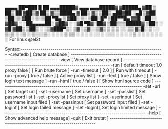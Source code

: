  ▄▄▄▄    ██▀███   █    ██ ▄▄▄█████▓ ▄▄▄     ▄▄▄█████▓
▓█████▄ ▓██ ▒ ██▒ ██  ▓██▒▓  ██▒ ▓▒▒████▄   ▓  ██▒ ▓▒
▒██▒ ▄██▓██ ░▄█ ▒▓██  ▒██░▒ ▓██░ ▒░▒██  ▀█▄ ▒ ▓██░ ▒░
▒██░█▀  ▒██▀▀█▄  ▓▓█  ░██░░ ▓██▓ ░ ░██▄▄▄▄██░ ▓██▓ ░
░▓█  ▀█▓░██▓ ▒██▒▒▒█████▓   ▒██▒ ░  ▓█   ▓██▒ ▒██▒ ░
░▒▓███▀▒░ ▒▓ ░▒▓░░▒▓▒ ▒ ▒   ▒ ░░    ▒▒   ▓▒█░ ▒ ░░
▒░▒   ░   ░▒ ░ ▒░░░▒░ ░ ░     ░      ▒   ▒▒ ░   ░
 ░    ░   ░░   ░  ░░░ ░ ░   ░        ░   ▒    ░
 ░         ░        ░                    ░  ░
      ░          For linux  @el2t


 Syntax:-----------------------------------------------------------------------
        -createdb                                 [ Create database           ]
        -----------------------------------------------------------------------
        -view                                     [ View database record      ]
        -----------------------------------------------------------------------
        -run  [ default timeout 1.0 proxy false ] [ Run brute force           ]
        -run -timeout   [ 2.0 ]                   [ Run with timeout          ]
        -run -proxy   [ true / false ]            [ Active proxy list         ]
        -run -text    [ true / false ]            [ Show login text message   ]
        -run -html    [ true / false ]            [ Show html source code     ]
        -----------------------------------------------------------------------
        -set -url                                 [ Set target url            ]
        -set -username                            [ Set username              ]
        -set -passlist                            [ Set password list         ]
        -set -proxylist                           [ Set proxy list            ]
        -set -userinput                           [ Set username input filed  ]
        -set -passinput                           [ Set password input filed  ]
        -set -loginf                              [ Set login failed message  ]
        -set -loginl                              [ Set login limited message ]
        -----------------------------------------------------------------------
        -help                                     [ Show advanced help message]
        -quit                                     [ Exit brutat               ]
        -----------------------------------------------------------------------
